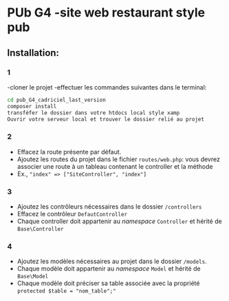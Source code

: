 # PUb G4 -site web restaurant style pub
## Installation:
### 1
-cloner le projet 
-effectuer les commandes suivantes dans le terminal:

```bash
cd pub_G4_cadriciel_last_version
composer install
transféfer le dossier dans votre htdocs local style xamp
Ouvrir votre serveur local et trouver le dossier relié au projet
```
### 2
- Effacez la route présente par défaut.
- Ajoutez les routes du projet dans le fichier `routes/web.php`: vous devrez associer une route à un tableau contenant le controller et la méthode
- Ex., `"index" => ["SiteController", "index"]`
### 3
- Ajoutez les contrôleurs nécessaires dans le dossier `/controllers`
- Effacez le contrôleur `DefautController`
- Chaque controller doit appartenir au *namespace* `Controller` et hérité de `Base\Controller`
### 4
- Ajoutez les modèles nécessaires au projet dans le dossier `/models`.
- Chaque modèle doit appartenir au *namespace* `Model` et hérité de `Base\Model`
- Chaque modèle doit préciser sa table associée avec la propriété `protected $table = "nom_table";"`
